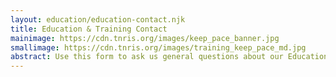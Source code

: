 ```yaml
---
layout: education/education-contact.njk
title: Education & Training Contact
mainimage: https://cdn.tnris.org/images/keep_pace_banner.jpg
smallimage: https://cdn.tnris.org/images/training_keep_pace_md.jpg
abstract: Use this form to ask us general questions about our Education & Training Program.
---
```

